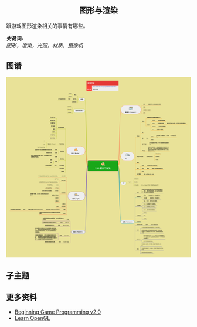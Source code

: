 <h2 align="center">图形与渲染</h2>
<p>
跟游戏图形渲染相关的事情有哪些。
</p>

**关键词:**<br/>
*图形，渲染，光照，材质，摄像机*

## 图谱
![图片加载中...](../exports/2.1.1.图形与渲染.png?raw=true)

## 子主题

## 更多资料
* [Beginning Game Programming v2.0](https://lazyfoo.net/tutorials/SDL/)
* [Learn OpenGL](https://learnopengl.com/)
